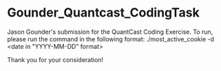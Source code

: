 # Gounder_Quantcast_CodingTask
Jason Gounder's submission for the QuantCast Coding Exercise.
To run, please run the command in the following format: ./most_active_cookie <filename string> -d <date in "YYYY-MM-DD" format>

Thank you for your consideration!
